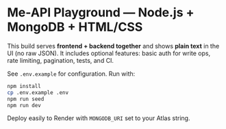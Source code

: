 
# Me-API Playground — Node.js + MongoDB + HTML/CSS

This build serves **frontend + backend together** and shows **plain text** in the UI (no raw JSON). It includes optional features: basic auth for write ops, rate limiting, pagination, tests, and CI.

See `.env.example` for configuration. Run with:
```bash
npm install
cp .env.example .env
npm run seed
npm run dev
```

Deploy easily to Render with `MONGODB_URI` set to your Atlas string.
